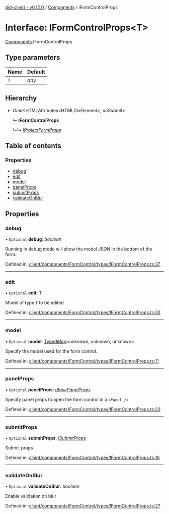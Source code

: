 [did-client - v0.12.0](../README.md) / [Components](../modules/components.md) / IFormControlProps

# Interface: IFormControlProps<T\>

[Components](../modules/components.md).IFormControlProps

## Type parameters

Name | Default |
:------ | :------ |
`T` | *any* |

## Hierarchy

* *Omit*<HTMLAttributes<HTMLDivElement\>, *onSubmit*\>

  ↳ **IFormControlProps**

  ↳↳ [*IProjectFormProps*](pages.iprojectformprops.md)

## Table of contents

### Properties

- [debug](components.iformcontrolprops.md#debug)
- [edit](components.iformcontrolprops.md#edit)
- [model](components.iformcontrolprops.md#model)
- [panelProps](components.iformcontrolprops.md#panelprops)
- [submitProps](components.iformcontrolprops.md#submitprops)
- [validateOnBlur](components.iformcontrolprops.md#validateonblur)

## Properties

### debug

• `Optional` **debug**: *boolean*

Running in debug mode will show the model JSON in the bottom of the form.

Defined in: [client/components/FormControl/types/IFormControlProps.ts:37](https://github.com/Puzzlepart/did/blob/dev/client/components/FormControl/types/IFormControlProps.ts#L37)

___

### edit

• `Optional` **edit**: T

Model of type `T` to be edited

Defined in: [client/components/FormControl/types/IFormControlProps.ts:32](https://github.com/Puzzlepart/did/blob/dev/client/components/FormControl/types/IFormControlProps.ts#L32)

___

### model

• `Optional` **model**: [*TypedMap*](hooks.typedmap.md)<unknown, unknown, unknown\>

Specify the model used for the form control.

Defined in: [client/components/FormControl/types/IFormControlProps.ts:11](https://github.com/Puzzlepart/did/blob/dev/client/components/FormControl/types/IFormControlProps.ts#L11)

___

### panelProps

• `Optional` **panelProps**: [*IBasePanelProps*](components.ibasepanelprops.md)

Specify panel props to open the form control in
a `<Panel />`

Defined in: [client/components/FormControl/types/IFormControlProps.ts:22](https://github.com/Puzzlepart/did/blob/dev/client/components/FormControl/types/IFormControlProps.ts#L22)

___

### submitProps

• `Optional` **submitProps**: [*ISubmitProps*](components.isubmitprops.md)

Submit  props

Defined in: [client/components/FormControl/types/IFormControlProps.ts:16](https://github.com/Puzzlepart/did/blob/dev/client/components/FormControl/types/IFormControlProps.ts#L16)

___

### validateOnBlur

• `Optional` **validateOnBlur**: *boolean*

Enable validation on blur

Defined in: [client/components/FormControl/types/IFormControlProps.ts:27](https://github.com/Puzzlepart/did/blob/dev/client/components/FormControl/types/IFormControlProps.ts#L27)
